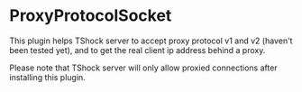 # ProxyProtocolSocket
This plugin helps TShock server to accept proxy protocol v1 and v2 (haven't been tested yet), and to get the real client ip address behind a proxy.


Please note that TShock server will only allow proxied connections after installing this plugin.